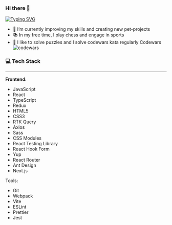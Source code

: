 ### Hi there 👋

[![Typing SVG](https://readme-typing-svg.demolab.com?font=Fira+Code&weight=800&pause=1000&color=F70000&random=true&width=435&lines=I'm+a+Frontend+React+Developer;I'm+an+Information+Security+Specialis)](https://git.io/typing-svg)

- 🌱 I’m currently improving my skills and creating new pet-projects
- 📚 In my free time, I play chess and engage in sports
- 🧩 I like to solve puzzles and I solve codewars kata regularly Codewars ![codewars](https://www.codewars.com/users/0IceMeat0/badges/small)

### 💻 Tech Stack
---

**Frontend:**
- JavaScript
- React
- TypeScript
- Redux
- HTML5
- CSS3
- RTK Query
- Axios
- Sass
- CSS Modules
- React Testing Library
- React Hook Form
- Yup
- React Router
- Ant Design
- Next.js

Tools:
- Git
- Webpack
- Vite
- ESLint
- Prettier
- Jest


<!--
**0IceMeat0/0IceMeat0** is a ✨ _special_ ✨ repository because its `README.md` (this file) appears on your GitHub profile.

Here are some ideas to get you started:

- 🔭 I’m currently working on ...
- 🌱 I’m currently learning ...
- 👯 I’m looking to collaborate on ...
- 🤔 I’m looking for help with ...
- 💬 Ask me about ...
- 📫 How to reach me: ...
- 😄 Pronouns: ...
- ⚡ Fun fact: ...
-->
